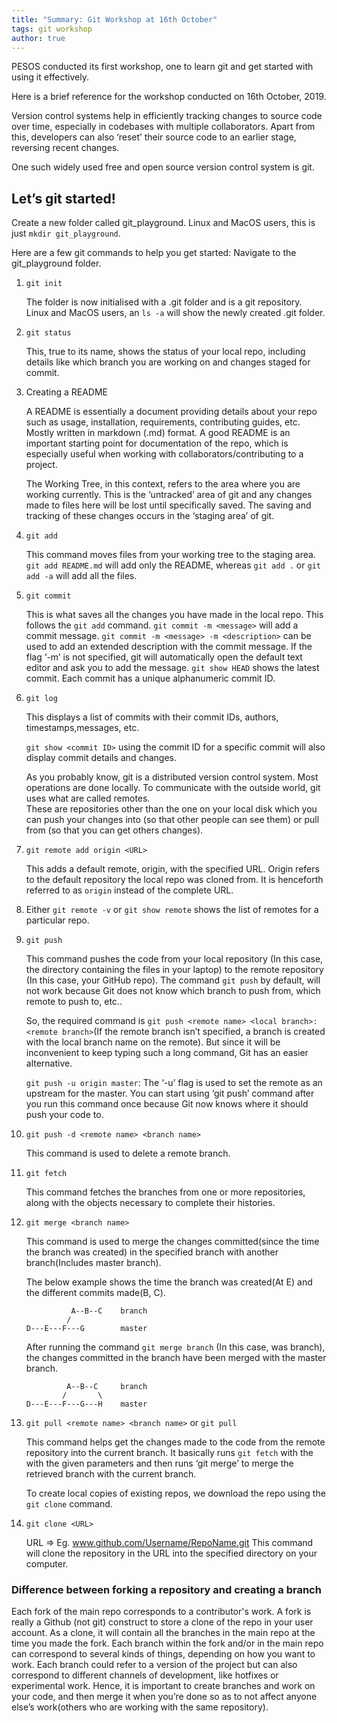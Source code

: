 ```yaml
---
title: "Summary: Git Workshop at 16th October"
tags: git workshop
author: true
---
```


PESOS conducted its first workshop, one to learn git and get started with using it effectively.

Here is a brief reference for the workshop conducted on 16th October, 2019.

Version control systems help in efficiently tracking changes to source code over time, especially in codebases with multiple collaborators.  Apart from this, developers can also ‘reset’ their source code to an earlier stage, reversing recent changes.

One such widely used free and open source version control system is git.

## Let’s git started!

Create a new folder called git_playground.
Linux and MacOS users, this is just `mkdir git_playground`.

Here are a few git commands to help you get started:
Navigate to the git_playground folder.

1. `git init`

    The folder is now initialised with a .git folder and is a git repository. 
    Linux and MacOS users, an `ls -a` will show the newly created .git folder.

2. `git status`

    This, true to its name, shows the status of your local repo, including details like which branch you are working on and changes staged for commit.

3. Creating a README

    A README is essentially a document providing details about your repo such as usage, installation, requirements, contributing guides, etc. Mostly written in markdown (.md) format. 
    A good README is an important starting point for documentation of the repo, which is especially useful when working with collaborators/contributing to a project.
    
    The Working Tree, in this context, refers to the area where you are working currently. This is the ‘untracked’ area of git and any changes made to files here will be lost until specifically saved.
    The saving and tracking of these changes occurs in the ‘staging area’ of git.

4. `git add`

    This command moves files from your working tree to the staging area.
    `git add README.md` will add only the README, whereas `git add .` or `git add -a` will add all the files.

5. `git commit`

    This is what saves all the changes you have made in the local repo. This follows the `git add` command.
    `git commit -m <message>` will add a commit message.
    `git commit -m <message> -m <description>` can be used to add an extended description with the commit message.
    If the flag ‘-m’ is not specified, git will automatically open the default text editor and ask you to add the message.
    `git show HEAD` shows the latest commit. Each commit has a unique alphanumeric commit ID.

6. `git log`

    This displays a list of commits with their commit IDs, authors, timestamps,messages, etc. 
    
    `git show <commit ID>` using the commit ID for a specific commit will also display commit details and changes.
    
    As you probably know, git is a distributed version control system. Most operations are done locally. To communicate with the outside world, git uses what are called remotes.  
     These are repositories other than the one on your local disk which you can push your changes into (so that other people can see them) or pull from (so that you can get others changes). 

7. `git remote add origin <URL>`

    This adds a default remote, origin, with the specified URL.
    Origin refers to the default repository the local repo was cloned from. It is henceforth referred to as `origin` instead of the complete URL.

8. Either `git remote -v` or `git show remote` shows the list of remotes for a particular repo.

9. `git push`

    This command pushes the code from your local repository (In this case, the directory containing the files in your laptop) to the remote repository (In this case, your GitHub repo).
    The command `git push` by default, will not work because Git does not know which branch to push from, which remote to push to, etc.. 
    
    So, the required command is `git push <remote name> <local branch>:<remote branch>`(If the remote branch isn’t specified, a branch is created with the local branch name on the remote).
    But since it will be inconvenient to keep typing such a long command, Git has an easier alternative.
    
    `git push -u origin master`: The ‘-u’ flag is used to set the remote as an upstream for the master. You can start using ‘git push’ command after you run this command once because Git now knows where it should push your code to.

10. `git push -d <remote name> <branch name>`

    This command is used to delete a remote branch.

11. `git fetch`

    This command fetches the branches from one or more repositories, along with the objects necessary to complete their histories.

12. `git merge <branch name>`

    This command is used to merge the changes committed(since the time the branch was created) in the specified branch with another branch(Includes master branch).
    
    The below example shows the time the branch was created(At E) and the different commits made(B, C).
    
    ```
              A--B--C    branch
             /
    D---E---F---G        master
    ```
    
    After running the command `git merge branch` (In this case, <branch name> was branch), the changes committed in the branch have been merged with the master branch.
    
    ``` 
             A--B--C     branch
            /       \
    D---E---F---G---H    master
    ```

14. `git pull <remote name> <branch name>` or `git pull`

    This command helps get the changes made to the code from the remote repository into the current branch.
    It basically runs `git fetch` with the with the given parameters and then runs ‘git merge’ to merge the retrieved branch with the current branch.
    
    To create local copies of existing repos, we download the repo using the `git clone` command.

15. `git clone <URL>`

    URL => Eg. www.github.com/Username/RepoName.git
    This command will clone the repository in the URL into the specified directory on your computer.

### Difference between forking a repository and creating a branch

Each fork of the main repo corresponds to a contributor's work. A fork is really a Github (not git) construct to store a clone of the repo in your user account. As a clone, it will contain all the branches in the main repo at the time you made the fork.
Each branch within the fork and/or in the main repo can correspond to several kinds of things, depending on how you want to work. Each branch could refer to a version of the project but can also correspond to different channels of development, like hotfixes or experimental work. Hence, it is important to create branches and work on your code, and then merge it when you’re done so as to not affect anyone else’s work(others who are working with the same repository).

